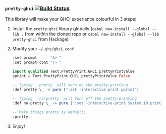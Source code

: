 ### `pretty-ghci` [![Build Status][0]][1]

This library will make your GHCi experience colourful in 3 steps:

  1. Install the `pretty-ghci` library globally (`cabal new-install --global --lib .` from within
     the cloned repo or `cabal new-install --global --lib pretty-ghci` from Hackage)

  2. Modify your `~/.ghc/ghci.conf`

     ```haskell
     :set prompt      "λ> "
     :set prompt-cont "|> "

     import qualified Text.PrettyPrint.GHCi.prettyPrintValue
     pprint = Text.PrettyPrint.GHCi.prettyPrintValue False

     -- Typing `:pretty` will turn on the pretty-printing
     :def pretty \_ -> pure (":set -interactive-print pprint")
    
     -- Typing `:no-pretty` will turn off the pretty-printing
     :def no-pretty \_ -> pure (":set -interactive-print System.IO.print")

     -- Make things pretty by default!
     :pretty

     ```

  3. Enjoy!

[0]: https://travis-ci.org/harpocrates/pretty-ghci.svg?branch=master
[1]: https://travis-ci.org/harpocrates/pretty-ghci
